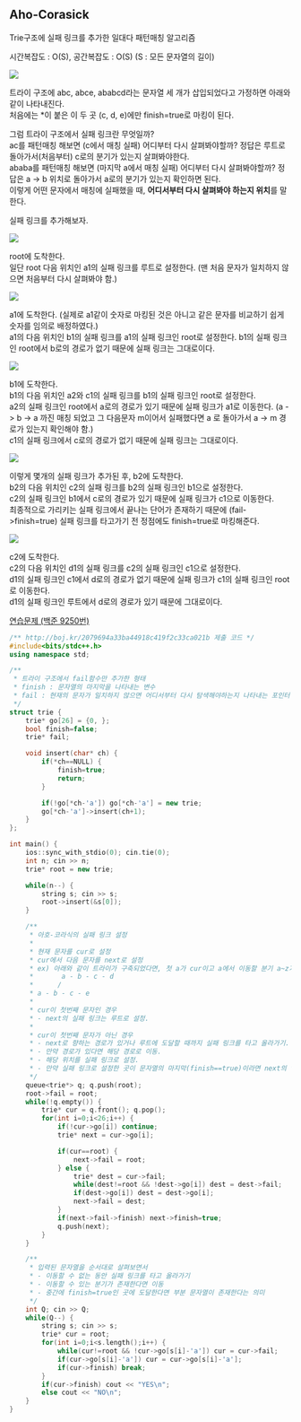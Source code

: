## Aho-Corasick
Trie구조에 실패 링크를 추가한 일대다 패턴매칭 알고리즘

시간복잡도 : O(S), 공간복잡도 : O(S) (S : 모든 문자열의 길이)

![](https://github.com/user-attachments/assets/62bf251e-a3f7-408c-900a-51eeea331a8e)

트라이 구조에 abc, abce, ababcd라는 문자열 세 개가 삽입되었다고 가정하면 아래와 같이 나타내진다.  
처음에는 *이 붙은 이 두 곳 (c, d, e)에만 finish=true로 마킹이 된다.  

그럼 트라이 구조에서 실패 링크란 무엇일까?  
ac를 패턴매칭 해보면 (c에서 매칭 실패) 어디부터 다시 살펴봐야할까? 정답은 루트로 돌아가서(처음부터) c로의 분기가 있는지 살펴봐야한다.  
ababa를 패턴매칭 해보면 (마지막 a에서 매칭 실패) 어디부터 다시 살펴봐야할까? 정답은 a -> b 위치로 돌아가서 a로의 분기가 있는지 확인하면 된다.  
이렇게 어떤 문자에서 매칭에 실패했을 때, **어디서부터 다시 살펴봐야 하는지 위치**를 말한다.

실패 링크를 추가해보자.  

![](https://github.com/user-attachments/assets/849d8912-33d7-45c2-9b24-160e40c90a5c)

root에 도착한다.  
일단 root 다음 위치인 a1의 실패 링크를 루트로 설정한다. (맨 처음 문자가 일치하지 않으면 처음부터 다시 살펴봐야 함.)

![](https://github.com/user-attachments/assets/6a6c8f15-d9b1-4118-b3c1-8a69f1576af0)

a1에 도착한다. (실제로 a1같이 숫자로 마킹된 것은 아니고 같은 문자를 비교하기 쉽게 숫자를 임의로 배정하였다.)  
a1의 다음 위치인 b1의 실패 링크를 a1의 실패 링크인 root로 설정한다. 
b1의 실패 링크인 root에서 b로의 경로가 없기 때문에 실패 링크는 그대로이다.

![](https://github.com/user-attachments/assets/15a71115-b210-42d1-9a74-24da562bec10)

b1에 도착한다.  
b1의 다음 위치인 a2와 c1의 실패 링크를 b1의 실패 링크인 root로 설정한다.  
a2의 실패 링크인 root에서 a로의 경로가 있기 때문에 실패 링크가 a1로 이동한다. (a -> b -> a 까진 매칭 되었고 그 다음문자 m이어서 실패했다면 a 로 돌아가서 a -> m 경로가 있는지 확인해야 함.)  
c1의 실패 링크에서 c로의 경로가 없기 때문에 실패 링크는 그대로이다.

![](https://github.com/user-attachments/assets/8bbc5f41-e0b5-4e47-a80a-91dbe6a5f82c)

이렇게 몇개의 실패 링크가 추가된 후, b2에 도착한다.  
b2의 다음 위치인 c2의 실패 링크를 b2의 실패 링크인 b1으로 설정한다.  
c2의 실패 링크인 b1에서 c로의 경로가 있기 때문에 실패 링크가 c1으로 이동한다.  
최종적으로 가리키는 실패 링크에서 끝나는 단어가 존재하기 때문에 (fail->finish=true) 실패 링크를 타고가기 전 정점에도 finish=true로 마킹해준다.

![](https://github.com/user-attachments/assets/bf0ee3a2-23a1-4443-874e-26d892cd9c41)

c2에 도착한다.  
c2의 다음 위치인 d1의 실패 링크를 c2의 실패 링크인 c1으로 설정한다.  
d1의 실패 링크인 c1에서 d로의 경로가 없기 때문에 실패 링크가 c1의 실패 링크인 root로 이동한다.  
d1의 실패 링크인 루트에서 d로의 경로가 있기 때문에 그대로이다.  

[연습문제 (백준 9250번)](https://www.acmicpc.net/problem/9250)

``` c++
/** http://boj.kr/2079694a33ba44918c419f2c33ca021b 제출 코드 */
#include<bits/stdc++.h>
using namespace std;

/** 
 * 트라이 구조에서 fail함수만 추가한 형태
 * finish : 문자열의 마지막을 나타내는 변수
 * fail : 현재의 문자가 일치하지 않으면 어디서부터 다시 탐색해야하는지 나타내는 포인터
 */
struct trie {
    trie* go[26] = {0, };
    bool finish=false;
    trie* fail;

    void insert(char* ch) {
        if(*ch==NULL) {
            finish=true;
            return;
        }

        if(!go[*ch-'a']) go[*ch-'a'] = new trie;
        go[*ch-'a']->insert(ch+1);
    }
};

int main() {
    ios::sync_with_stdio(0); cin.tie(0);
    int n; cin >> n;
    trie* root = new trie;

    while(n--) {
        string s; cin >> s;
        root->insert(&s[0]);
    }

    /** 
     * 아호-코라식의 실패 링크 설정
     * 
     * 현재 문자를 cur로 설정
     * cur에서 다음 문자를 next로 설정
     * ex) 아래와 같이 트라이가 구축되었다면, 첫 a가 cur이고 a에서 이동할 분기 a~z가 next
     *       a - b - c - d
     *      /
     * a - b - c - e
     * 
     * cur이 첫번째 문자인 경우
     * - next의 실패 링크는 루트로 설정.
     * 
     * cur이 첫번째 문자가 아닌 경우
     * - next로 향하는 경로가 있거나 루트에 도달할 때까지 실패 링크를 타고 올라가기.
     * - 만약 경로가 있다면 해당 경로로 이동.
     * - 해당 위치를 실패 링크로 설정.
     * - 만약 실패 링크로 설정한 곳이 문자열의 마지막(finish==true)이라면 next의 finish도 true로 설정(쿼리마다 실제로 실패 링크를 타고 이동하지 않고 마지막 여부를 확인하기 위해)
     */
    queue<trie*> q; q.push(root);
    root->fail = root;
    while(!q.empty()) {
        trie* cur = q.front(); q.pop();
        for(int i=0;i<26;i++) {
            if(!cur->go[i]) continue;
            trie* next = cur->go[i];

            if(cur==root) {
                next->fail = root;
            } else {
                trie* dest = cur->fail;
                while(dest!=root && !dest->go[i]) dest = dest->fail;
                if(dest->go[i]) dest = dest->go[i];
                next->fail = dest;
            }
            if(next->fail->finish) next->finish=true;
            q.push(next);
        }
    }

    /** 
     * 입력된 문자열을 순서대로 살펴보면서
     * - 이동할 수 없는 동안 실패 링크를 타고 올라가기
     * - 이동할 수 있는 분기가 존재한다면 이동
     * - 중간에 finish=true인 곳에 도달한다면 부분 문자열이 존재한다는 의미
     */
    int Q; cin >> Q;
    while(Q--) {
        string s; cin >> s;
        trie* cur = root;
        for(int i=0;i<s.length();i++) {
            while(cur!=root && !cur->go[s[i]-'a']) cur = cur->fail;
            if(cur->go[s[i]-'a']) cur = cur->go[s[i]-'a'];
            if(cur->finish) break;
        }
        if(cur->finish) cout << "YES\n";
        else cout << "NO\n";
    }
}
```
